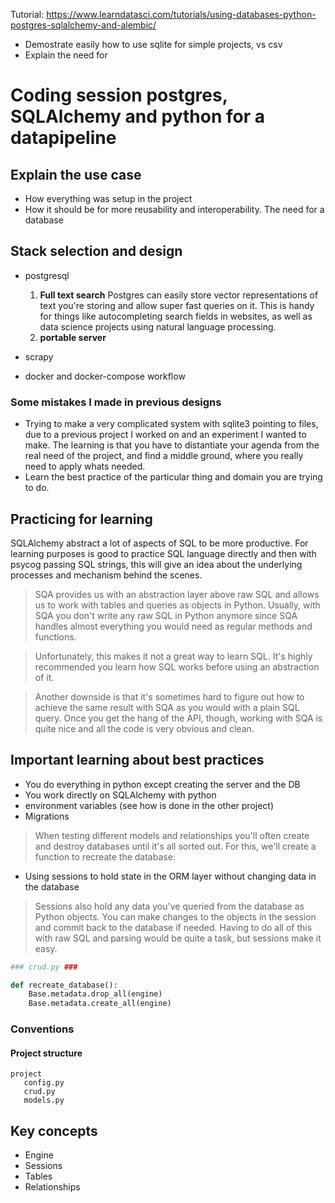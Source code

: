 Tutorial: https://www.learndatasci.com/tutorials/using-databases-python-postgres-sqlalchemy-and-alembic/

- Demostrate easily how to use sqlite for simple projects, vs csv
- Explain the need for 

# Coding session postgres, SQLAlchemy and python for a datapipeline

## Explain the use case
- How everything was setup in the project
- How it should be for more reusability and interoperability. The need for a database

## Stack selection and design
- postgresql
    1. **Full text search** Postgres can easily store vector representations of text you're storing and allow super fast queries on it. This is handy for things like autocompleting search fields in websites, as well as data science projects using natural language processing.
    2. **portable server**

- scrapy
- docker and docker-compose workflow

### Some mistakes I made in previous designs
- Trying to make a very complicated system with sqlite3 pointing to files, due to a previous project I worked on and an experiment I wanted to make. The learning is that you have to distantiate your agenda from the real need of the project, and find a middle ground, where you really need to apply whats needed.
- Learn the best practice of the particular thing and domain you are trying to do.

## Practicing for learning
SQLAlchemy abstract a lot of aspects of SQL to be more productive. For learning purposes is good to practice SQL language directly and then with psycog passing SQL strings, this will give an idea about the underlying processes and mechanism behind the scenes.

> SQA provides us with an abstraction layer above raw SQL and allows us to work with tables and queries as objects in Python. Usually, with SQA you don't write any raw SQL in Python anymore since SQA handles almost everything you would need as regular methods and functions.

> Unfortunately, this makes it not a great way to learn SQL. It's highly recommended you learn how SQL works before using an abstraction of it.

> Another downside is that it's sometimes hard to figure out how to achieve the same result with SQA as you would with a plain SQL query. Once you get the hang of the API, though, working with SQA is quite nice and all the code is very obvious and clean.


## Important learning about best practices
- You do everything in python except creating the server and the DB
- You work directly on SQLAlchemy with python
- environment variables (see how is done in the other project)
- Migrations

> When testing different models and relationships you'll often create and destroy databases until it's all sorted out. For this, we'll create a function to recreate the database:

- Using sessions to hold state in the ORM layer without changing data in the database
> Sessions also hold any data you've queried from the database as Python objects. You can make changes to the objects in the session and commit back to the database if needed. Having to do all of this with raw SQL and parsing would be quite a task, but sessions make it easy.

```py
### crud.py ###

def recreate_database():
    Base.metadata.drop_all(engine)
    Base.metadata.create_all(engine)
```
### Conventions
#### Project structure
```
project
   config.py
   crud.py
   models.py
```

## Key concepts
- Engine
- Sessions
- Tables
- Relationships
